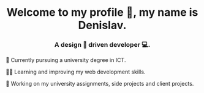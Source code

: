 <h1 align="center">Welcome to my profile 👋, my name is Denislav.</h1>
<h3 align="center">A design 🎨 driven developer 💻. </h3>
<p align="left">🌱 Currently pursuing a university degree in ICT.</p>
<p align="left">👨‍💻 Learning and improving my web development skills.</p>
<p align="left">🔭 Working on my university assignments, side projects and client projects.</p>
